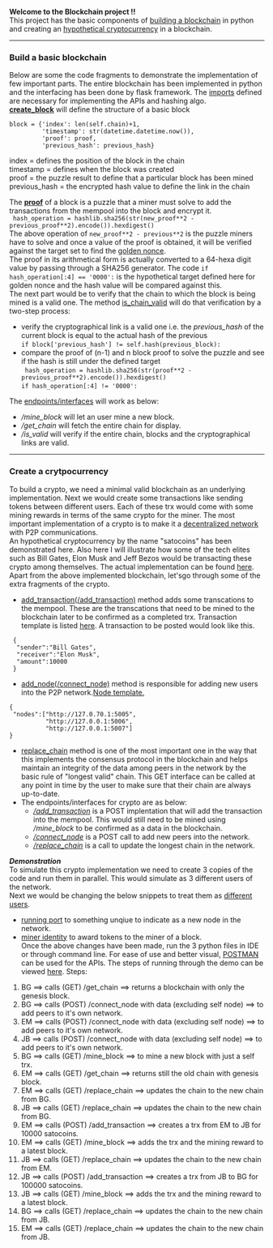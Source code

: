 **Welcome to the Blockchain project !!**  
This project has the basic components of [building a blockchain](https://github.com/Sarthak99/Python/blob/master/Blockchain/blockchain.py)  in python and creating an [hypothetical cryptocurrency](https://github.com/Sarthak99/Python/blob/master/Blockchain/satocoins.py) in a blockchain.

***

### Build a basic blockchain
Below are some the code fragments to demonstrate the implementation of few important parts. The entire blockchain has been implemented in python and the interfacing has been done by flask framework. The [imports](https://github.com/Sarthak99/Python/blob/f98622e1be38546e80cc77894106311cb7f2af9f/Blockchain/blockchain.py#L6-L9) defined are necessary for implementing the APIs and hashing algo.  
[**create_block**](https://github.com/Sarthak99/Python/blob/b502d6c0ccdaba3cbabb81c9db9d59248ba0af22/Blockchain/blockchain.py#L36-L39) will define the structure of a basic block
```
block = {'index': len(self.chain)+1,
         'timestamp': str(datetime.datetime.now()),
         'proof': proof,
         'previous_hash': previous_hash}
```  
index = defines the position of the block in the chain  
timestamp = defines when the block was created  
proof = the puzzle result to define that a particular block has been mined  
previous_hash = the encrypted hash value to define the link in the chain  

The [**proof**](https://github.com/Sarthak99/Python/blob/b502d6c0ccdaba3cbabb81c9db9d59248ba0af22/Blockchain/blockchain.py#L51)  of a block is a puzzle that a miner must solve to add the transactions from the mempool into the block and encrypt it.  
```  hash_operation = hashlib.sha256(str(new_proof**2 - previous_proof**2).encode()).hexdigest()  ```  
The above operation of ```new_proof**2 - previous**2``` is the puzzle miners have to solve and once a value of the proof is obtained, it will be verified against the target set to find the [golden nonce](https://www.blockchain-council.org/blockchain/what-is-a-golden-nonce-and-what-is-its-usage-in-blockchain/).  
The proof in its arithmetical form is actually converted to a 64-hexa digit value by passing through a SHA256 generator. The code ```if hash_operation[:4] == '0000':``` is the hypothetical target defined here for golden nonce and the hash value will be compared against this.  
The next part would be to verify that the chain to which the block is being mined is a valid one. The method [is_chain_valid](https://github.com/Sarthak99/Python/blob/b502d6c0ccdaba3cbabb81c9db9d59248ba0af22/Blockchain/blockchain.py#L64-L78) will do that verification by a two-step process:  
* verify the cryptographical link is a valid one i.e. the _previous_hash_ of the current block is equal to the actual hash of the previous  
```if block['previous_hash'] != self.hash(previous_block):```  
* compare the proof of (n-1) and n block proof to solve the puzzle and see if the hash is still under the defined target  
``` hash_operation = hashlib.sha256(str(proof**2 - previous_proof**2).encode()).hexdigest()```  
``` if hash_operation[:4] != '0000': ```  

The [endpoints/interfaces](https://github.com/Sarthak99/Python/blob/f98622e1be38546e80cc77894106311cb7f2af9f/Blockchain/blockchain.py#L91-L120) will work as below:  
* _/mine_block_ will let an user mine a new block.  
* _/get_chain_ will fetch the entire chain for display.  
* _/is_valid_ will verify if the entire chain, blocks and the cryptographical links are valid.
***  

### Create a crytpocurrency
To build a crypto, we need a minimal valid blockchain as an underlying implementation. Next we would create some transactions like sending tokens between different users. Each of these trx would come with some mining rewards in terms of the same crypto for the miner. The most important implementation of a crypto is to make it a [decentralized network](https://en.wikipedia.org/wiki/Decentralization) with P2P communications.  
An hypothetical cryptocurrency by the name "satocoins" has been demonstrated here. Also here I will illustrate how some of the tech elites such as Bill Gates, Elon Musk and Jeff Bezos would be transacting these crypto among themselves. The actual implementation can be found [here](https://github.com/Sarthak99/Python/blob/master/Blockchain/satocoins.py).  Apart from the above implemented blockchain, let'sgo through some of the extra fragments of the crypto.  
* [add_transaction(/add_transaction)](https://github.com/Sarthak99/Python/blob/0c0dc85b1a1501c4a838d732ce8cca660fdcb689/Blockchain/satocoins.py#L90-L98) method adds some transcations to the mempool. These are the transcations that need to be mined to the blockchain later to be confirmed as a completed trx. Transaction template is listed [here](https://github.com/Sarthak99/Python/blob/master/Blockchain/templates/transaction_template.json).  A transaction to be posted would look like this.   
``` 
 {  
  "sender":"Bill Gates",  
  "receiver":"Elon Musk",  
  "amount":10000  
 }  
```  
* [add_node(/connect_node)](https://github.com/Sarthak99/Python/blob/0c0dc85b1a1501c4a838d732ce8cca660fdcb689/Blockchain/satocoins.py#L100-L103) method is responsible for adding new users into the P2P network.[Node template.](https://github.com/Sarthak99/Python/blob/master/Blockchain/templates/nodes_template.json)  
```
{  
 "nodes":["http://127.0.70.1:5005",  
          "http://127.0.0.1:5006",  
          "http://127.0.0.1:5007"]  
}
```
* [replace_chain](https://github.com/Sarthak99/Python/blob/0c0dc85b1a1501c4a838d732ce8cca660fdcb689/Blockchain/satocoins.py#L105-L127) method is one of the most important one in the way that this implements the consensus protocol in the blockchain and helps maintain an integrity of the data among peers in the network by the basic rule of "longest valid" chain. This GET interface can be called at any point in time by the user to make sure that their chain are always up-to-date.  
* The endpoints/interfaces for crypto are as below:
  * [_/add_transaction_](https://github.com/Sarthak99/Python/blob/0c0dc85b1a1501c4a838d732ce8cca660fdcb689/Blockchain/satocoins.py#L167-L177) is a POST implentation that will add the transaction into the mempool. This would still need to be mined using _/mine_block_ to be confirmed as a data in the blockchain.
  * [_/connect_node_](https://github.com/Sarthak99/Python/blob/0c0dc85b1a1501c4a838d732ce8cca660fdcb689/Blockchain/satocoins.py#L194-L204) is a POST call to add new peers into the network.
  * [_/replace_chain_](https://github.com/Sarthak99/Python/blob/0c0dc85b1a1501c4a838d732ce8cca660fdcb689/Blockchain/satocoins.py#L206-L215) is a call to update the longest chain in the network.  
  
***Demonstration***  
To simulate this crypto implementation we need to create 3 copies of the code and run them in parallel. This would simulate as 3 different users of the network.  
Next we would be changing the below snippets to treat them as [different users](https://github.com/Sarthak99/Python/tree/master/Blockchain/DemoObjects).
* [running port](https://github.com/Sarthak99/Python/blob/0c0dc85b1a1501c4a838d732ce8cca660fdcb689/Blockchain/satocoins.py#L219) to something unqiue to indicate as a new node in the network.  
* [miner identity](https://github.com/Sarthak99/Python/blob/0c0dc85b1a1501c4a838d732ce8cca660fdcb689/Blockchain/satocoins.py#L149) to award tokens to the miner of a block.  
Once the above changes have been made, run the 3 python files in IDE or through command line. For ease of use and better visual, [POSTMAN](https://www.postman.com/) can be used for the APIs. The steps of running through the demo can be viewed [here](https://youtu.be/WD98XkiEYH0).
Steps:  
1. BG ==> calls (GET) /get_chain ==> returns a blockchain with only the genesis block.  
2. BG ==> calls (POST) /connect_node with data (excluding self node) ==> to add peers to it's own network.  
3. EM ==> calls (POST) /connect_node with data (excluding self node) ==> to add peers to it's own network.  
4. JB ==> calls (POST) /connect_node with data (excluding self node) ==> to add peers to it's own network.  
5. BG ==> calls (GET) /mine_block ==> to mine a new block with just a self trx.  
6. EM ==> calls (GET) /get_chain ==> returns still the old chain with genesis block.  
7. EM ==> calls (GET) /replace_chain ==> updates the chain to the new chain from BG.  
8. JB ==> calls (GET) /replace_chain ==> updates the chain to the new chain from BG.  
9. EM ==> calls (POST) /add_transaction ==> creates a trx from EM to JB for 10000 satocoins.  
10. EM ==> calls (GET) /mine_block ==> adds the trx and the mining reward to a latest block.  
11. JB ==> calls (GET) /replace_chain ==> updates the chain to the new chain from EM.  
12. JB ==> calls (POST) /add_transaction ==> creates a trx from JB to BG for 100000 satocoins.  
13. JB ==> calls (GET) /mine_block ==> adds the trx and the mining reward to a latest block.  
14. BG ==> calls (GET) /replace_chain ==> updates the chain to the new chain from JB.  
15. EM ==> calls (GET) /replace_chain ==> updates the chain to the new chain from JB.  


